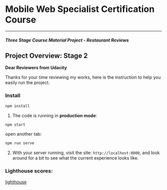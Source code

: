 # Mobile Web Specialist Certification Course
---
#### _Three Stage Course Material Project - Restaurant Reviews_

## Project Overview: Stage 2

**Dear Reviewers from Udacity**

Thanks for your time reviewing my works, here is the instruction to help you easily run the project.

### Install

```bash
npm install
```

1. The code is running in **production mode**:

```bash
npm start
```

open another tab:

```bash
npm run serve
```

2. With your server running, visit the site: `http://localhost:8000`, and look around for a bit to see what the current experience looks like.

### Lighthouse scores:
[lighthouse](lighthouse.png)





